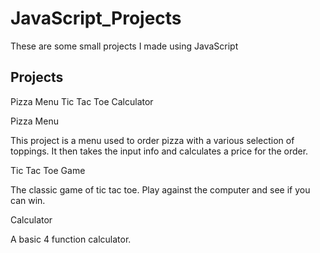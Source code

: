 # JavaScript_Projects
 These are some small projects I made using JavaScript

<h2> Projects</h2>
 Pizza Menu
 Tic Tac Toe
 Calculator

 Pizza Menu

 This project is a menu used to order pizza with a various selection of toppings. 
 It then takes the input info and calculates a price for the order.

 Tic Tac Toe Game

 The classic game of tic tac toe. Play against the computer and see if you can win.

 Calculator

 A basic 4 function calculator. 
